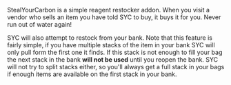 StealYourCarbon is a simple reagent restocker addon.  When you visit a vendor
who sells an item you have told SYC to buy, it buys it for you.  Never run out
of water again!

SYC will also attempt to restock from your bank.  Note that this feature is
fairly simple, if you have multiple stacks of the item in your bank SYC will
only pull form the first one it finds.  If this stack is not enough to fill your
bag the next stack in the bank **will not be used** until you reopen the bank.
SYC will not try to split stacks either, so you'll always get a full stack in
your bags if enough items are available on the first stack in your bank.
